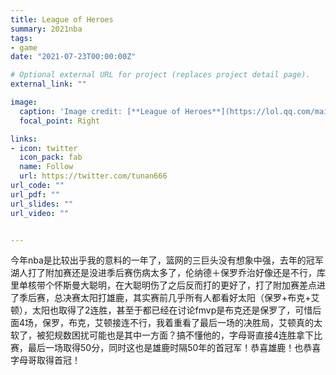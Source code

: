 ```yaml
---
title: League of Heroes
summary: 2021nba
tags:
- game
date: "2021-07-23T00:00:00Z"

# Optional external URL for project (replaces project detail page).
external_link: ""

image:
  caption: 'Image credit: [**League of Heroes**](https://lol.qq.com/main.shtml)'
  focal_point: Right

links:
- icon: twitter
  icon_pack: fab
  name: Follow
  url: https://twitter.com/tunan666
url_code: ""
url_pdf: ""
url_slides: ""
url_video: ""


---
```

今年nba是比较出乎我的意料的一年了，篮网的三巨头没有想象中强，去年的冠军湖人打了附加赛还是没进季后赛伤病太多了，伦纳德＋保罗乔治好像还是不行，库里单核带个怀斯曼大聪明，在大聪明伤了之后反而打的更好了，打了附加赛差点进了季后赛，总决赛太阳打雄鹿，其实赛前几乎所有人都看好太阳（保罗+布克+艾顿），太阳也取得了2连胜，甚至于都已经在讨论fmvp是布克还是保罗了，可惜后面4场，保罗，布克，艾顿接连不行，我着重看了最后一场的决胜局，艾顿真的太软了，被犯规数困扰可能也是其中一方面？搞不懂他的，字母哥直接4连胜拿下比赛，最后一场取得50分，同时这也是雄鹿时隔50年的首冠军！恭喜雄鹿！也恭喜字母哥取得首冠！
